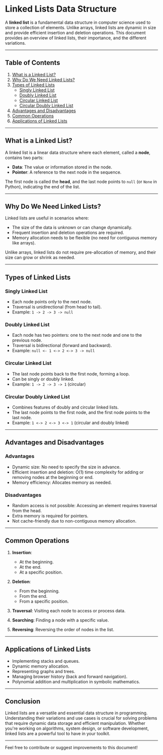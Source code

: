 # Linked Lists Data Structure

A **linked list** is a fundamental data structure in computer science used to store a collection of elements. Unlike arrays, linked lists are dynamic in size and provide efficient insertion and deletion operations. This document provides an overview of linked lists, their importance, and the different variations.

---

## Table of Contents

1. [What is a Linked List?](#what-is-a-linked-list)
2. [Why Do We Need Linked Lists?](#why-do-we-need-linked-lists)
3. [Types of Linked Lists](#types-of-linked-lists)
   - [Singly Linked List](#singly-linked-list)
   - [Doubly Linked List](#doubly-linked-list)
   - [Circular Linked List](#circular-linked-list)
   - [Circular Doubly Linked List](#circular-doubly-linked-list)
4. [Advantages and Disadvantages](#advantages-and-disadvantages)
5. [Common Operations](#common-operations)
6. [Applications of Linked Lists](#applications-of-linked-lists)

---

## What is a Linked List?

A linked list is a linear data structure where each element, called a **node**, contains two parts:

- **Data**: The value or information stored in the node.
- **Pointer**: A reference to the next node in the sequence.

The first node is called the **head**, and the last node points to `null` (or `None` in Python), indicating the end of the list.

---

## Why Do We Need Linked Lists?

Linked lists are useful in scenarios where:

- The size of the data is unknown or can change dynamically.
- Frequent insertion and deletion operations are required.
- Memory allocation needs to be flexible (no need for contiguous memory like arrays).

Unlike arrays, linked lists do not require pre-allocation of memory, and their size can grow or shrink as needed.

---

## Types of Linked Lists

### Singly Linked List

- Each node points only to the next node.
- Traversal is unidirectional (from head to tail).
- Example: `1 -> 2 -> 3 -> null`

### Doubly Linked List

- Each node has two pointers: one to the next node and one to the previous node.
- Traversal is bidirectional (forward and backward).
- Example: `null <- 1 <-> 2 <-> 3 -> null`

### Circular Linked List

- The last node points back to the first node, forming a loop.
- Can be singly or doubly linked.
- Example: `1 -> 2 -> 3 -> 1` (circular)

### Circular Doubly Linked List

- Combines features of doubly and circular linked lists.
- The last node points to the first node, and the first node points to the last node.
- Example: `1 <-> 2 <-> 3 <-> 1` (circular and doubly linked)

---

## Advantages and Disadvantages

### Advantages

- Dynamic size: No need to specify the size in advance.
- Efficient insertion and deletion: O(1) time complexity for adding or removing nodes at the beginning or end.
- Memory efficiency: Allocates memory as needed.

### Disadvantages

- Random access is not possible: Accessing an element requires traversal from the head.
- Extra memory is required for pointers.
- Not cache-friendly due to non-contiguous memory allocation.

---

## Common Operations

1. **Insertion**:

   - At the beginning.
   - At the end.
   - At a specific position.

2. **Deletion**:

   - From the beginning.
   - From the end.
   - From a specific position.

3. **Traversal**: Visiting each node to access or process data.

4. **Searching**: Finding a node with a specific value.

5. **Reversing**: Reversing the order of nodes in the list.

---

## Applications of Linked Lists

- Implementing stacks and queues.
- Dynamic memory allocation.
- Representing graphs and trees.
- Managing browser history (back and forward navigation).
- Polynomial addition and multiplication in symbolic mathematics.

---

## Conclusion

Linked lists are a versatile and essential data structure in programming. Understanding their variations and use cases is crucial for solving problems that require dynamic data storage and efficient manipulation. Whether you're working on algorithms, system design, or software development, linked lists are a powerful tool to have in your toolkit.

---

Feel free to contribute or suggest improvements to this document!


